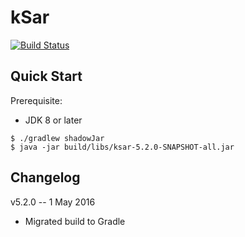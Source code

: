 kSar
====

[![Build Status](https://travis-ci.org/vlsi/ksar.svg?branch=master)](https://travis-ci.org/vlsi/ksar)

Quick Start
-----------

Prerequisite:

- JDK 8 or later

```
$ ./gradlew shadowJar
$ java -jar build/libs/ksar-5.2.0-SNAPSHOT-all.jar
```

Changelog
---------

v5.2.0 -- 1 May 2016
* Migrated build to Gradle
